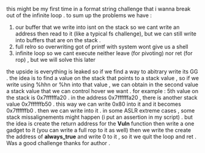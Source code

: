 this might be my first time in a format string challenge that i wanna break out of the infinite loop . to sum up the problems we have : 
1. our buffer that we write into isnt on the stack so we cant write an address then read to it (like a typical fs challenge), but we can still write into buffers that are on the stack . 
2. full relro so overwriting got of printf with system wont give us a shell
3. infinite loop so we cant execute neither leave (for pivoting) nor ret (for rop) , but we will solve this later 

the upside is everything is leaked so if we find a way to abitrary write its GG . the idea is to find a value on the stack that points to a stack value , so if we write using %hhn or %hn into that value , we can obtain in the second value a stack value that we can control hover we want . for example : 5th value on the stack is 0x7ffffffa20 . in the address 0x7ffffffa20 , there is another stack value 0x7ffffffb50 . this way we can write 0x80 into it and it becomes 0x7ffffffb0 . then we can write into it . in some ASLR extreme cases , some stack missalignements might happen (i put an assertion in my script) . but the idea is create the return address for the **Vuln** function then write a one gadget to it (you can write a full rop to it as well) then we write the create the address of **always_true** and write 0 to it , so it we quit the loop and ret . 
Was a good challenge thanks for author . 

